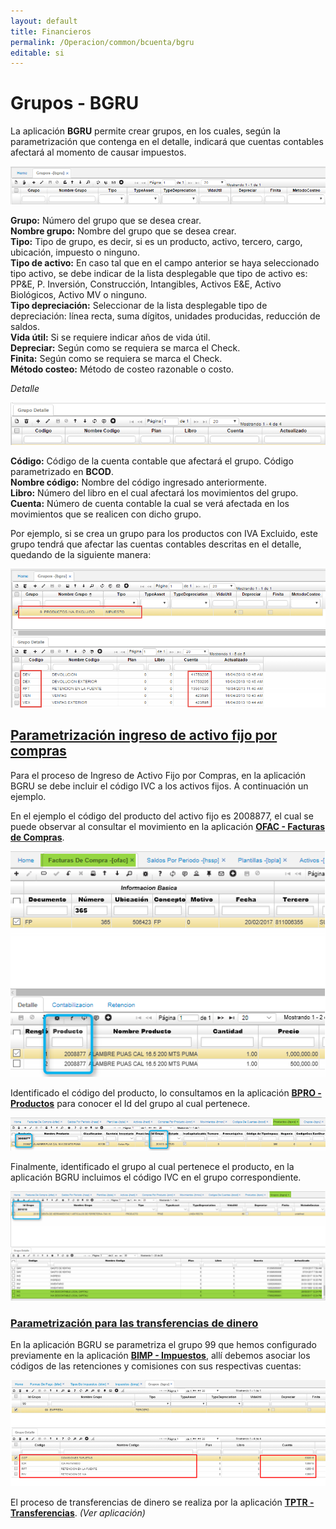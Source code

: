 ```yaml
---
layout: default
title: Financieros
permalink: /Operacion/common/bcuenta/bgru
editable: si
---
```


# Grupos - BGRU

La aplicación **BGRU** permite crear grupos, en los cuales, según la parametrización que contenga en el detalle, indicará que cuentas contables afectará al momento de causar impuestos.  

![](bgru1.png)

**Grupo:** Número del grupo que se desea crear.  
**Nombre grupo:** Nombre del grupo que se desea crear.  
**Tipo:** Tipo de grupo, es decir, si es un producto, activo, tercero, cargo, ubicación, impuesto o ninguno.  
**Tipo de activo:** En caso tal que en el campo anterior se haya seleccionado tipo activo, se debe indicar de la lista desplegable que tipo de activo es: PP&E, P. Inversión, Construcción, Intangibles, Activos E&E, Activo Biológicos, Activo MV o ninguno.  
**Tipo depreciación:** Seleccionar de la lista desplegable tipo de depreciación: línea recta, suma dígitos, unidades producidas, reducción de saldos.  
**Vida útil:** Si se requiere indicar años de vida útil.  
**Depreciar:** Según como se requiera se marca el Check.  
**Finita:** Según como se requiera se marca el Check.  
**Método costeo:** Método de costeo razonable o costo.  

_Detalle_  

![](bgru2.png)

**Código:** Código de la cuenta contable que afectará el grupo. Código parametrizado en **BCOD**.  
**Nombre código:** Nombre del código ingresado anteriormente.  
**Libro:** Número del libro en el cual afectará los movimientos del grupo.  
**Cuenta:** Número de cuenta contable la cual se verá afectada en los movimientos que se realicen con dicho grupo.  

Por ejemplo, si se crea un grupo para los productos con IVA Excluido, este grupo tendrá que afectar las cuentas contables descritas en el detalle, quedando de la siguiente manera:  

![](bgru3.png)

## [Parametrización ingreso de activo fijo por compras](http://docs.oasiscom.com/Operacion/common/bcuenta/bgru#parametrización-ingreso-de-activo-fijo-por-compras)

Para el proceso de Ingreso de Activo Fijo por Compras, en la aplicación BGRU se debe incluir el código IVC a los activos fijos. A continuación un ejemplo.  

En el ejemplo el código del producto del activo fijo es 2008877, el cual se puede observar al consultar el movimiento en la aplicación [**OFAC - Facturas de Compras**](http://docs.oasiscom.com/Operacion/scm/compras/ofactura/ofac#manejo-de-iva-en-activos-fijos).  

![](bgru4.png)

Identificado el código del producto, lo consultamos en la aplicación [**BPRO - Productos**](http://docs.oasiscom.com/Operacion/common/bprodu/bpro) para conocer el Id del grupo al cual pertenece.  

![](bgru5.png)

Finalmente, identificado el grupo al cual pertenece el producto, en la aplicación BGRU incluimos el código IVC en el grupo correspondiente.  

![](bgru6.png)


### [Parametrización para las transferencias de dinero](http://docs.oasiscom.com/Operacion/common/bcuenta/bgru#parametrización-para-las-transferencias-de-dinero)

En la aplicación BGRU se parametriza el grupo 99 que hemos configurado previamente en la aplicación [**BIMP - Impuestos**](http://docs.oasiscom.com/Operacion/common/bimpu/bimp#parametrización-para-las-transferencias-de-dinero), allí debemos asociar los códigos de las retenciones y comisiones con sus respectivas cuentas:  

![](bgru7.png)

El proceso de transferencias de dinero se realiza por la aplicación [**TPTR - Transferencias**](http://docs.oasiscom.com/Operacion/erp/tesoreria/tproceso/tptr). _(Ver aplicación)_




